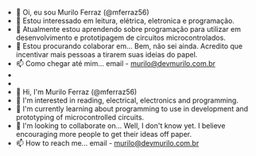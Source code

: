 - 👋 Oi, eu sou Murilo Ferraz (@mferraz56)
- 👀 Estou interessado em leitura, elétrica, eletronica e programação.
- 🌱 Atualmente estou aprendendo sobre programação para utilizar em desenvolvimento e prototipagem de circuitos microcontrolados.
- 💞️ Estou procurando colaborar em... Bem, não sei ainda. Acredito que incentivar mais pessoas a tirarem suas ideias do papel.
- 📫 Como chegar até mim... email - murilo@devmurilo.com.br 
-
-
- 👋 Hi, I'm Murilo Ferraz (@mferraz56)
- 👀 I'm interested in reading, electrical, electronics and programming.
- 🌱 I'm currently learning about programming to use in development and prototyping of microcontrolled circuits.
- 💞️ I'm looking to collaborate on... Well, I don't know yet. I believe encouraging more people to get their ideas off paper.
- 📫 How to reach me... email - murilo@devmurilo.com.br



<!---
mferraz56/mferraz56 is a ✨ special ✨ repository because its `README.md` (this file) appears in your GitHub profile.
You can click the Preview link to take a look at your changes.
--->
